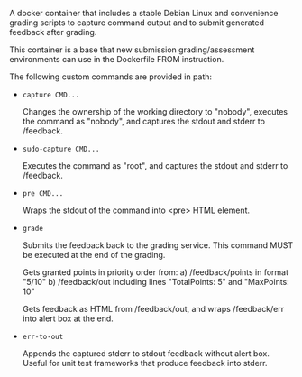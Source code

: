 A docker container that includes a stable Debian Linux and convenience
grading scripts to capture command output and to submit generated
feedback after grading.

This container is a base that new submission grading/assessment
environments can use in the Dockerfile FROM instruction.

The following custom commands are provided in path:

* `capture CMD...`

    Changes the ownership of the working directory to "nobody",
    executes the command as "nobody",
    and captures the stdout and stderr to /feedback.

* `sudo-capture CMD...`

    Executes the command as "root",
    and captures the stdout and stderr to /feedback.

* `pre CMD...`

    Wraps the stdout of the command into &lt;pre&gt; HTML element.

* `grade`

    Submits the feedback back to the grading service.
    This command MUST be executed at the end of the grading.

    Gets granted points in priority order from:
    a) /feedback/points in format "5/10"
    b) /feedback/out including lines "TotalPoints: 5" and "MaxPoints: 10"

    Gets feedback as HTML from /feedback/out,
    and wraps /feedback/err into alert box at the end.

* `err-to-out`

    Appends the captured stderr to stdout feedback without alert box.
    Useful for unit test frameworks that produce feedback into stderr.
